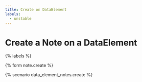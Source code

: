 ```yaml
---
title: Create on DataElement
labels:
  - unstable
---
```


# Create a Note on a DataElement

{% labels %}

{% form note.create %}

{% scenario data_element_notes.create %}
